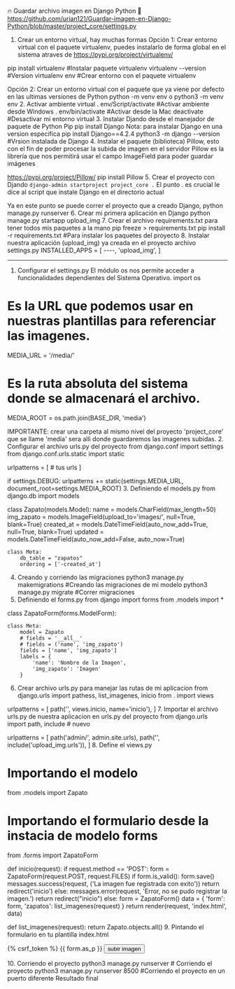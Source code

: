 🔥 Guardar archivo imagen en Django Python 🐍
https://github.com/urian121/Guardar-imagen-en-Django-Python/blob/master/project_core/settings.py
1. Crear un entorno virtual, hay muchas formas
Opción 1: Crear entorno virtual con el paquete virtualenv,
puedes instalarlo de forma global en el sistema atraves de https://pypi.org/project/virtualenv/

pip install virtualenv #Instalar paquete virtualenv
virtualenv --version #Version
virtualenv env #Crear entorno con el paquete virtualenv

Opción 2: Crear un entorno virtual con el paquete que ya viene por defecto en las ultimas versiones de Python
python -m venv env o python3 -m venv env
2. Activar ambiente virtual
. env/Script/activate #Activar ambiente desde Windows
. env/bin/activate  #Activar desde la Mac
deactivate #Desactivar mi entorno virtual
3. Instalar Djando desde el manejador de paquete de Python Pip
pip install Django
Nota: para instalar Django en una version especifica
pip install Django==4.2.4
python3 -m django --version  #Vrsion instalada de Django
4. Instalar el paquete (biblioteca) Pillow, esto con el fin de poder procesar la subida de imagen en el servidor
Pillow es la librería que nos permitirá usar el campo ImageField para poder guardar imágenes

https://pypi.org/project/Pillow/
pip install Pillow
5. Crear el proyecto con Djando
`django-admin startproject project_core .`
 El punto . es crucial le dice al script que instale Django en el directorio actual

 Ya en este punto se puede correr el proyecto que a creado Django,
 python manage.py runserver
6. Crear mi primera aplicación en Django
python manage.py startapp upload_img
7. Crear el archivo requirements.txt para tener todos mis paquetes a la mano
pip freeze > requirements.txt
pip install -r requirements.txt  #Para instalar los paquetes del proyecto
8. Instalar nuestra aplicación (upload_img) ya creada en el proyecto
archivo settings.py
INSTALLED_APPS = [
----,
'upload_img',
]
- - - - - - - - - - - - - - - - - - - - - - - - - - - - - - - - - - - - - - - -
1. Configurar el settings.py
El módulo os nos permite acceder a funcionalidades dependientes del Sistema Operativo.
import os
# Es la URL que podemos usar en nuestras plantillas para referenciar las imagenes.
MEDIA_URL = '/media/'
# Es la ruta absoluta del sistema donde se almacenará el archivo.
MEDIA_ROOT = os.path.join(BASE_DIR, 'media')

IMPORTANTE: crear una carpeta al mismo nivel del proyecto 'project_core' que se llame 'media' sera alli donde
guardaremos las imagenes subidas.
2. Configurar el archivo urls.py del proyecto
from django.conf import settings
from django.conf.urls.static import static

urlpatterns = [
	# tus urls
]

if settings.DEBUG:
	urlpatterns += static(settings.MEDIA_URL, document_root=settings.MEDIA_ROOT)
3. Definiendo el models.py
from django.db import models

class Zapato(models.Model):
    name = models.CharField(max_length=50)
    img_zapato = models.ImageField(upload_to='images/', null=True, blank=True)
    created_at = models.DateTimeField(auto_now_add=True, null=True, blank=True)
    updated = models.DateTimeField(auto_now_add=False, auto_now=True)

    class Meta:
        db_table = "zapatos"
        ordering = ['-created_at']
4. Creando y corriendo las migraciones
python3 manage.py makemigrations <nombre del modelo> #Creando las migraciones de mi modelo
python3 manage.py migrate #Correr migraciones
5. Definiendo el forms.py
from django import forms
from .models import *

class ZapatoForm(forms.ModelForm):

    class Meta:
        model = Zapato
        # fields = '__all__'
        # fields = ('name', 'img_zapato')
        fields = ['name', 'img_zapato']
        labels = {
            'name': 'Nombre de la Imagen',
            'img_zapato': 'Imagen'
        }
6. Crear archivo urls.py para manejar las rutas de mi aplicacion
from django.urls import pathess, list_imagenes, inicio
from . import views

urlpatterns = [
    path('', views.inicio, name='inicio'),
]
7. Importar el archivo urls.py de nuestra aplicacion en urls.py del proyecto
from django.urls import path, include  # nuevo

urlpatterns = [
    path('admin/', admin.site.urls),
    path('', include('upload_img.urls')),
]
8. Define el views.py
# Importando el modelo
from .models import Zapato

# Importando el formulario desde la instacia de modelo forms
from .forms import ZapatoForm

def inicio(request):
    if request.method == 'POST':
        form = ZapatoForm(request.POST, request.FILES)
        if form.is_valid():
            form.save()
            messages.success(request, ('La imagen fue registrada con exito'))
            return redirect('inicio')
        else:
            messages.error(request, 'Error, no se pudo registrar la imagen.')
            return redirect("inicio")
    else:
        form = ZapatoForm()
        data = {
            'form': form,
            'zapatos': list_imagenes(request)
        }
    return render(request, 'index.html', data)


def list_imagenes(request):
    return Zapato.objects.all()
9. Pintando el formulario en tu plantilla index.html
<form method="post" enctype="multipart/form-data">
    {% csrf_token %} {{ form.as_p }}
    <button class="btn btn-primary" type="submit">subir imagen</button>
</form>
10. Corriendo el proyecto
python3 manage.py runserver # Corriendo el proyecto
python3 manage.py runserver 8500 #Corriendo el proyecto en un puerto diferente
Resultado final
